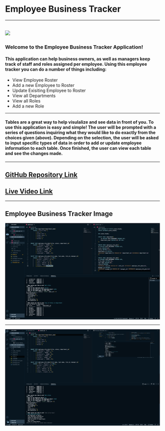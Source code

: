 # Employee Business Tracker
----
![](https://camo.githubusercontent.com/c652dbcdb4bc224b3e4d7bd673bdbf698c6681a7503057b555e88f47eb523af5/68747470733a2f2f696d672e736869656c64732e696f2f62616467652f4c6963656e73652d4d49542d79656c6c6f77677265656e)
----

### Welcome to the Employee Business Tracker Application!

#### This application can help business owners, as well as managers keep track  of staff and roles assigned per employee. Using this employee tracker you can do a number of things including:

* View Employee Roster
* Add a new Employee to Roster
* Update Exisiting Employee to Roster
* View all Departments
* View all Roles
* Add a new Role 
-----
#### Tables are a great way to help visulalize and see data in front of you. To use this application is easy and simple! The user will be prompted with a series of questions inquiring what they would like to do exactly from the choices given (above). Depending on the selection, the user will be asked to input specific types of data in order to add or update employee information to each table. Once finished, the user can view each table and see the changes made.
----
## [GitHub Repository Link](https://github.com/jadehuynh/employee-business-tracker)
## [Live Video Link](https://youtu.be/j5tvZv7GkXg)
----
## Employee Business Tracker Image

![](./assets/images/readme.png)

----

![](./assets/images/businesstracker.png)
